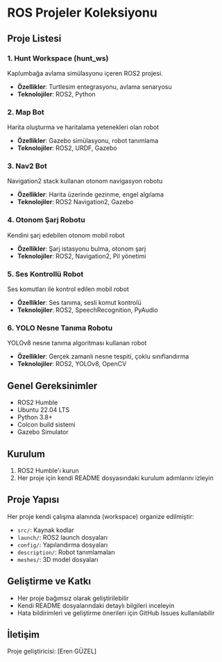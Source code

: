 # ROS Projeler Koleksiyonu

## Proje Listesi

### 1. Hunt Workspace (hunt_ws)
Kaplumbağa avlama simülasyonu içeren ROS2 projesi.
- **Özellikler**: Turtlesim entegrasyonu, avlama senaryosu
- **Teknolojiler**: ROS2, Python

### 2. Map Bot
Harita oluşturma ve haritalama yetenekleri olan robot
- **Özellikler**: Gazebo simülasyonu, robot tanımlama
- **Teknolojiler**: ROS2, URDF, Gazebo

### 3. Nav2 Bot
Navigation2 stack kullanan otonom navigasyon robotu
- **Özellikler**: Harita üzerinde gezinme, engel algılama
- **Teknolojiler**: ROS2 Navigation2, Gazebo

### 4. Otonom Şarj Robotu
Kendini şarj edebilen otonom mobil robot
- **Özellikler**: Şarj istasyonu bulma, otonom şarj
- **Teknolojiler**: ROS2, Navigation2, Pil yönetimi

### 5. Ses Kontrollü Robot
Ses komutları ile kontrol edilen mobil robot
- **Özellikler**: Ses tanıma, sesli komut kontrolü
- **Teknolojiler**: ROS2, SpeechRecognition, PyAudio

### 6. YOLO Nesne Tanıma Robotu
YOLOv8 nesne tanıma algoritması kullanan robot
- **Özellikler**: Gerçek zamanlı nesne tespiti, çoklu sınıflandırma
- **Teknolojiler**: ROS2, YOLOv8, OpenCV

## Genel Gereksinimler
- ROS2 Humble
- Ubuntu 22.04 LTS
- Python 3.8+
- Colcon build sistemi
- Gazebo Simulator

## Kurulum
1. ROS2 Humble'ı kurun
2. Her proje için kendi README dosyasındaki kurulum adımlarını izleyin

## Proje Yapısı
Her proje kendi çalışma alanında (workspace) organize edilmiştir:
- `src/`: Kaynak kodlar
- `launch/`: ROS2 launch dosyaları
- `config/`: Yapılandırma dosyaları
- `description/`: Robot tanımlamaları
- `meshes/`: 3D model dosyaları

## Geliştirme ve Katkı
- Her proje bağımsız olarak geliştirilebilir
- Kendi README dosyalarındaki detaylı bilgileri inceleyin
- Hata bildirimleri ve geliştirme önerileri için GitHub Issues kullanılabilir



## İletişim
Proje geliştiricisi: [Eren GÜZEL]
